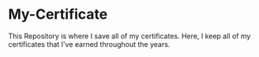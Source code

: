 # My-Certificate
This Repository is where I save all of my certificates. Here, I keep all of my certificates that I've earned throughout the years.
